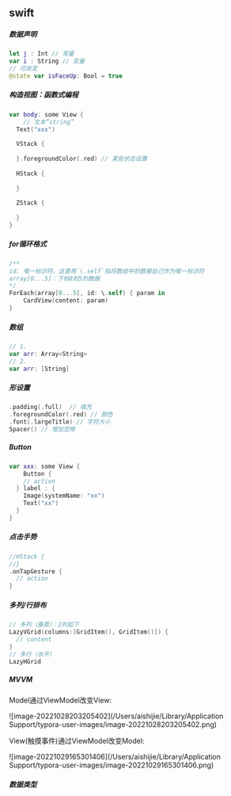 ## swift

##### 数据声明

```swift
let j : Int // 常量
var i : String // 变量
// 可改变
@state var isFaceUp: Bool = true
```

##### 构造视图：函数式编程

```swift
var body: some View {
	// 文本“string”
  Text("xxx")
  
  VStack {
    
  }.foregroundColor(.red) // 某些状态设置
  
  HStack {
    
  }
  
  ZStack {
    
  }
}
```

##### for循环格式

```swift
/**
id: 唯一标识符。这里用`\.self`指将数组中的数据自己作为唯一标识符
array[0...5]：下标0到5的数据
*/
ForEach(array[0...5], id: \.self) { param in
	CardView(content: param)
}
```

##### 数组

```swift
// 1.
var arr: Array<String>
// 2.
var arr: [String]
```

##### 形设置

```swift
.padding(.full)  // 填充
.foregroundColor(.red) // 颜色
.font(.largeTitle) // 字符大小
Spacer() // 增加空隙
```

##### Button

```swift
var xxx: some View {
	Button {
    // action
  } label : {
    Image(systemName: "xx")
    Text("xx")
  }
}
```

##### 点击手势

```swift
//HStack {
//}
.onTapGesture {
  // action
}
```

##### 多列/行排布

```swift
// 多列（垂直）：2列如下
LazyVGrid(columns:[GridItem(), GridItem()]) {
  // content
}
// 多行（水平）
LazyHGrid
```

##### MVVM

Model通过ViewModel改变View:

![image-20221028203205402](/Users/aishijie/Library/Application Support/typora-user-images/image-20221028203205402.png)

View(触摸事件)通过ViewModel改变Model:

![image-20221029165301406](/Users/aishijie/Library/Application Support/typora-user-images/image-20221029165301406.png)

##### 数据类型

